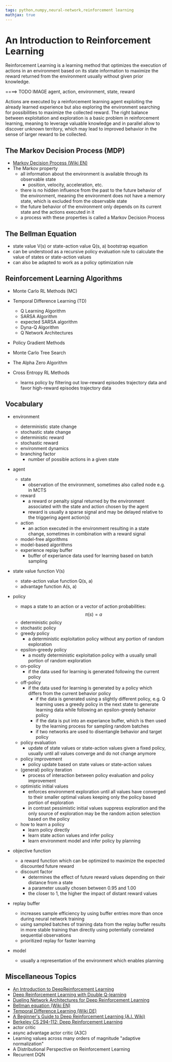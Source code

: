 ```yaml
---
tags: python,numpy,neural-network,reinforcement learning
mathjax: true
---
```

# An Introduction to Reinforcement Learning

Reinforcement Learning is a learning method that optimizes the execution of actions in an environment based on its state information to maximize the reward returned from the environment usually without given prior knowledge.

====> TODO IMAGE agent, action, environment, state, reward

Actions are executed by a reinforcement learning agent exploiting the already learned experience but also exploring the environment searching for possibilities to maximize the collected reward.
The right balance between exploitation and exploration is a basic problem in reinforcement learning, meaning to leverage valuable knowledge and in parallel allow to discover unknown territory, which may lead to improved behavior in the sense of larger reward to be collected.

## The Markov Decision Process (MDP)

- [Markov Decision Process (Wiki EN)](https://en.wikipedia.org/wiki/Markov_decision_process)
- The Markov property
  - all information about the environment is available through its observable state
    - position, velocity, acceleration, etc.
  - there is no hidden influence from the past to the future behavior of the environment, meaning the environment does not have a memory state, which is excluded from the observable state
  - the future behavior of the environment only depends on its current state and the actions executed in it
  - a process with these properties is called a Markov Decision Process

## The Bellman Equation

- state value V(s) or state-action value Q(s, a) bootstrap equation
- can be understood as a recursive policy evaluation rule to calculate the value of states or state-action values
- can also be adapted to work as a policy optimization rule

## Reinforcement Learning Algorithms

- Monte Carlo RL Methods (MC)

- Temporal Difference Learning (TD)
  - Q Learning Algorithm
  - SARSA Algorithm
  - expected SARSA algorithm
  - Dyna-Q Algorithm
  - Q Network Architectures

- Policy Gradient Methods

- Monte Carlo Tree Search
- The Alpha Zero Algorithm

- Cross Entropy RL Methods
  - learns policy by filtering out low-reward episodes trajectory data and favor high-reward episodes trajectory data

## Vocabulary

- environment
  - deterministic state change
  - stochastic state change
  - deterministic reward
  - stochastic reward
  - environment dynamics
  - branching factor
    - number of possible actions in a given state

- agent
  - state
    - observation of the environment, sometimes also called node e.g. in MCTS
  - reward
    - a reward or penalty signal returned by the environment associated with the state and action chosen by the agent
    - reward is usually a sparse signal and may be delayed relative to the triggering agent action(s)
  - action
    - an action executed in the environment resulting in a state change, sometimes in combination with a reward signal
  - model-free algorithms
  - model-based algorithms
  - experience replay buffer
    - buffer of experiance data used for learning based on batch sampling
  
- state value function V(s)
  - state-action value function Q(s, a)
  - advantage function A(s, a)

- policy
  - maps a state to an action or a vector of action probabilities: $$\pi(s) = a$$
  - deterministic policy
  - stochastic policy
  - greedy policy
    - a deterministic exploitation policy without any portion of random exploration
  - epsilon-greedy policy
    - a mostly deterministic exploitation policy with a usually small portion of random exploration
  - on-policy
    - if the data used for learning is generated following the current policy
  - off-policy
    - if the data used for learning is generated by a policy which differs from the current behavior policy
      - if the data is generated using a slightly different policy, e.g. Q learning uses a greedy policy in the next state to generate learning data while following an epsilon-greedy behavior policy
      - if the data is put into an experiance buffer, which is then used by the learning process for sampling random batches
      - if two networks are used to disentangle behavior and target policy
  - policy evaluation
    - update of state values or state-action values given a fixed policy, usually until all values converge and do not change anymore
  - policy improvement
    - policy update based on state values or state-action values
  - (general) policy iteration
    - process of interaction between policy evaluation and policy improvement
  - optimistic initial values
    - enforces environment exploration until all values have converged to their smaller optimal values keeping only the policy based portion of exploration
    - in contrast pessimistic initial values suppress exploration and the only source of exploration may be the random action selection based on the policy
  - how to learn a policy
    - learn policy directly
    - learn state action values and infer policy
    - learn environment model and infer policy by planning

- objective function
  - a reward function which can be optimized to maximize the expected discounted future reward
  - discount factor
    - determines the effect of future reward values depending on their distance from a state
    - a parameter usually chosen between 0.95 and 1.00
    - the closer to 1, the higher the impact of distant reward values

- replay buffer
  - increases sample efficiency by using buffer entries more than once during neural network training
  - using sampled batches of training data from the replay buffer results in more stable training than directly using potentially correlated sequential observations
  - prioritized replay for faster learning

- model
  - usually a representation of the environment which enables planning

## Miscellaneous Topics

- [An Introduction to DeepReinforcement Learning](https://arxiv.org/pdf/1811.12560.pdf)
- [Deep Reinforcement Learning with Double Q-learning](https://arxiv.org/pdf/1509.06461.pdf)
- [Dueling Network Architectures for Deep Reinforcement Learning](http://proceedings.mlr.press/v48/wangf16.pdf)
- [Bellman equation (Wiki EN)](https://en.wikipedia.org/wiki/Bellman_equation)
- [Temporal Difference Learning (Wiki DE)](https://de.wikipedia.org/wiki/Temporal_Difference_Learning)
- [A Beginner's Guide to Deep Reinforcement Learning (A.I. Wiki)](https://pathmind.com/wiki/deep-reinforcement-learning)
- [Berkeley CS 294-112: Deep Reinforcement Learning](http://rail.eecs.berkeley.edu/deeprlcourse-fa17/f17docs/lecture_7_advanced_q_learning.pdf)
- actor critic
- async advantage actor critic (A3C)
- Learning values across many orders of magnitude "adaptive normalization"
- A Distributional Perspective on Reinforcement Learning
- Recurrent DQN


